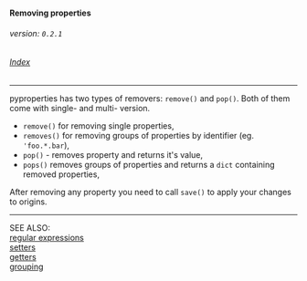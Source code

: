 #### Removing properties
###### _version: ```0.2.1```_

###### [Index](index.mdown)
----


pyproperties has two types of removers: ```remove()``` and ```pop()```. Both of them come with single- and multi- version.

*   ```remove()``` for removing single properties,
*   ```removes()``` for removing groups of properties by identifier (eg. ```'foo.*.bar```),
*   ```pop()``` - removes property and returns it's value,
*   ```pops()``` removes groups of properties and returns a ```dict``` containing removed properties,

After removing any property you need to call ```save()``` to apply your changes to origins.

----
SEE ALSO:  
[regular expressions](regular_expressions.mdown)  
[setters](setters.mdown)  
[getters](getters.mdown)  
[grouping](grouping.mdown)